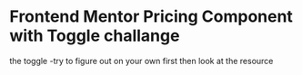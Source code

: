 # Frontend Mentor Pricing Component with Toggle challange

the toggle 
-try to figure out on your own first then look at the resource